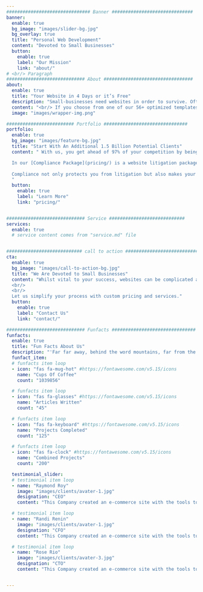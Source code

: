 ```yaml
---
############################### Banner ##############################
banner:
  enable: true
  bg_image: "images/slider-bg.jpg"
  bg_overlay: true
  title: "Personal Web Development"
  content: "Devoted to Small Businesses"
  button:
    enable: true
    label: "Our Mission"
    link: "about/"
# <br/> Paragraph 
############################# About #################################
about:
  enable: true
  title: "Your Website in 4 Days or it’s Free"
  description: "Small-businesses need websites in order to survive. Oftentimes paying for and customizing a website can be horribly expensive and time consuming. We make this process easier by providing high-quality websites at an unbeatable price of $399 in four days maximum. <br/> <br/> Not only will you have a website in four days but you will have your own personal web developer for the following two months upon completion."
  content: "<br/> If you choose from one of our 56+ optimized templates, we guarantee you a fully functional and customized website in 4 days, or it's free. All you must do is contact us with your chosen design. <br/> <br/> We will respond within one business day detailing the information needed from you to get going. Once we have this information, we are off and your site will be live within four days. <br/> <br/> Once your site is completed and live you will still have your own personal web dev to interact with over the next two months free of additional charge. Therefore, you can rest knowing that you can continue changing and customizing your site even once it is finished."
  image: "images/wrapper-img.png"

######################### Portfolio ###############################
portfolio:
  enable: true
  bg_image: "images/feature-bg.jpg"
  title: "Start With An Additional 1.5 Billion Potential Clients"
  content: " With us, you get ahead of 97% of your competition by being accessible to 1.5 Billion more people around the globe. How is this so? <br/> <br/>

  In our [Compliance Package](pricing/) is a website litigation package along with WCAG, ADA, and other accessibility legislation compliance. Your website will be built in accordance with the most up to date legislation and will tracked and updated daily if anything changes. <br/> <br/>
  
  Compliance not only protects you from litigation but also makes your business accessible to all individuals with disabilities (1.5 billion people globally). It is the best for your business and the right thing to do.
  "
  button:
    enable: true
    label: "Learn More"
    link: "pricing/"


############################# Service ############################
services:
  enable: true
  # service content comes from "service.md" file


############################ call to action ###########################
cta:
  enable: true
  bg_image: "images/call-to-action-bg.jpg"
  title: "We Are Devoted to Small Businesses"
  content: "Whilst vital to your success, websites can be complicated and expensive. 
  <br/>
  <br/>
  Let us simplify your process with custom pricing and services."
  button:
    enable: true
    label: "Contact Us"
    link: "contact/"

############################# Funfacts ###############################
funfacts:
  enable: true
  title: "Fun Facts About Us"
  description: "'Far far away, behind the word mountains, far from the countries Vokalia and Consonantia, <br> there live the blind texts. Separated they live in Bookmarksgrove right at the coast of the Semantics'"
  funfact_item:
  # funfacts item loop
  - icon: "fas fa-mug-hot" #https://fontawesome.com/v5.15/icons
    name: "Cups Of Coffee"
    count: "1039856"

  # funfacts item loop
  - icon: "fas fa-glasses" #https://fontawesome.com/v5.15/icons
    name: "Articles Written"
    count: "45"

  # funfacts item loop
  - icon: "fas fa-keyboard" #https://fontawesome.com/v5.15/icons
    name: "Projects Completed"
    count: "125"

  # funfacts item loop
  - icon: "fas fa-clock" #https://fontawesome.com/v5.15/icons
    name: "Combined Projects"
    count: "200"

  testimonial_slider:
  # testimonial item loop
  - name: "Raymond Roy"
    image: "images/clients/avater-1.jpg"
    designation: "CEO"
    content: "This Company created an e-commerce site with the tools to make our business a success, with innovative ideas we feel that our site has unique elements that make us stand out from the crowd."

  # testimonial item loop
  - name: "Randi Renin"
    image: "images/clients/avater-1.jpg"
    designation: "CFO"
    content: "This Company created an e-commerce site with the tools to make our business a success, with innovative ideas we feel that our site has unique elements that make us stand out from the crowd."

  # testimonial item loop
  - name: "Rose Rio"
    image: "images/clients/avater-3.jpg"
    designation: "CTO"
    content: "This Company created an e-commerce site with the tools to make our business a success, with innovative ideas we feel that our site has unique elements that make us stand out from the crowd."


---
```

